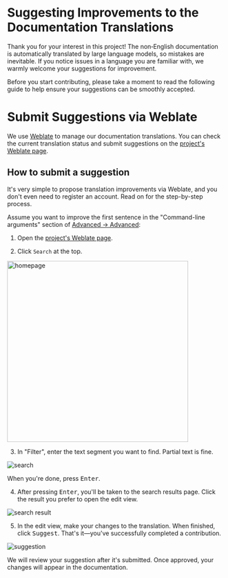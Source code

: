 <!-- CHUNK ID: chunk_D0E62F41  CHUNK TYPE: header START_LINE:1 -->
# Suggesting Improvements to the Documentation Translations

<!-- CHUNK ID: chunk_5E99F395  CHUNK TYPE: paragraph START_LINE:3 -->
Thank you for your interest in this project! The non‑English documentation is automatically translated by large language models, so mistakes are inevitable. If you notice issues in a language you are familiar with, we warmly welcome your suggestions for improvement.

Before you start contributing, please take a moment to read the following guide to help ensure your suggestions can be smoothly accepted.

<!-- CHUNK ID: chunk_B08C64DE  CHUNK TYPE: header START_LINE:7 -->
# Submit Suggestions via Weblate

<!-- CHUNK ID: chunk_66E75B28  CHUNK TYPE: paragraph START_LINE:9 -->
We use [Weblate](https://weblate.org/) to manage our documentation translations. You can check the current translation status and submit suggestions on the [project's Weblate page](https://hosted.weblate.org/projects/pdfmathtranslate-next/).

<!-- CHUNK ID: chunk_800CE400  CHUNK TYPE: header START_LINE:11 -->
## How to submit a suggestion

<!-- CHUNK ID: chunk_B3B32731  CHUNK TYPE: paragraph START_LINE:13 -->
It's very simple to propose translation improvements via Weblate, and you don't even need to register an account. Read on for the step-by-step process.

Assume you want to improve the first sentence in the "Command-line arguments" section of [Advanced → Advanced](docs/en/advanced/advanced.md):

<!-- CHUNK ID: chunk_3B565B8D  CHUNK TYPE: list START_LINE:17 -->
1. Open the [project's Weblate page](https://hosted.weblate.org/projects/pdfmathtranslate-next/).

2. Click `Search` at the top.

<!-- CHUNK ID: chunk_05247CE4  CHUNK TYPE: image START_LINE:21 -->
<img src="./../../images/weblate/homepage.png" width="420px" alt="homepage"/>

<!-- CHUNK ID: chunk_961D5AD9  CHUNK TYPE: list START_LINE:23 -->
3. In "Filter", enter the text segment you want to find. Partial text is fine.

<!-- CHUNK ID: chunk_12ED1BC8  CHUNK TYPE: image START_LINE:25 -->
<img src="./../../images/weblate/search.png" alt="search"/>

<!-- CHUNK ID: chunk_7F95E46F  CHUNK TYPE: paragraph START_LINE:27 -->
When you're done, press <kbd>Enter</kbd>.

<!-- CHUNK ID: chunk_49D0E074  CHUNK TYPE: list START_LINE:29 -->
4. After pressing <kbd>Enter</kbd>, you'll be taken to the search results page. Click the result you prefer to open the edit view.

<!-- CHUNK ID: chunk_FF937AAB  CHUNK TYPE: image START_LINE:31 -->
<img src="./../../images/weblate/search-result.png" alt="search result"/>

<!-- CHUNK ID: chunk_89F91031  CHUNK TYPE: list START_LINE:33 -->
5. In the edit view, make your changes to the translation. When finished, click <kbd>Suggest</kbd>. That's it—you've successfully completed a contribution.

<!-- CHUNK ID: chunk_1E354AB2  CHUNK TYPE: image START_LINE:35 -->
<img src="./../../images/weblate/suggestion.png" alt="suggestion"/>

<!-- CHUNK ID: chunk_998E5059  CHUNK TYPE: paragraph START_LINE:37 -->
We will review your suggestion after it's submitted. Once approved, your changes will appear in the documentation.